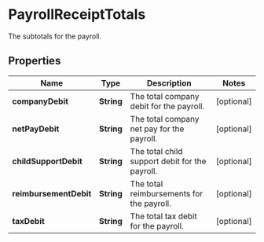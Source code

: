 

# PayrollReceiptTotals

The subtotals for the payroll.

## Properties

| Name | Type | Description | Notes |
|------------ | ------------- | ------------- | -------------|
|**companyDebit** | **String** | The total company debit for the payroll. |  [optional] |
|**netPayDebit** | **String** | The total company net pay for the payroll. |  [optional] |
|**childSupportDebit** | **String** | The total child support debit for the payroll. |  [optional] |
|**reimbursementDebit** | **String** | The total reimbursements for the payroll. |  [optional] |
|**taxDebit** | **String** | The total tax debit for the payroll. |  [optional] |



